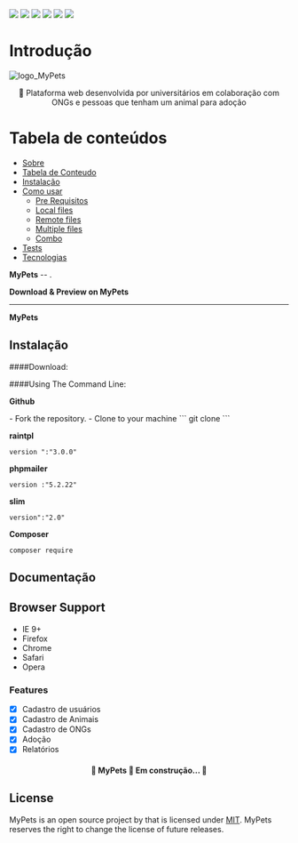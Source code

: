 <img src="https://img.shields.io/static/v1?label=Plataforma Web&message=MyPets&color=7159c1&style=for-the-badge&logo=ghost"/>
<img src="https://img.shields.io/static/v1?label=Apache&message=Apache&color=7159c1&style=plastic&logo=APACHE"/>
<img src="https://img.shields.io/static/v1?label=Slim Framework&message=Slim Framework&color=7159c1&style=flat&logo=SLIM"/>
<img src="https://img.shields.io/static/v1?label=RainTpl&message=RainTpl&color=7159c1&style=social&logo=RAINTPL"/>
<img src="https://img.shields.io/static/v1?label=PHPMailer&message=PHPMailer&color=7159c1&style=flat-square&logo=PHPMAILER"/>
<img src="https://img.shields.io/static/v1?label=Composer&message=Composer&color=7159c1&style=flat-square&logo=COMPOSER"/>


Introdução
============

![logo_MyPets](https://user-images.githubusercontent.com/49602892/144502788-90837adb-6ca4-4a1b-a29d-1a836f612913.png)

<p align="center" id="sobre">🚀 Plataforma web desenvolvida por universitários em colaboração com ONGs e pessoas que tenham um animal para adoção</p>

Tabela de conteúdos
=================
<!--ts-->
   * [Sobre](#Sobre)
   * [Tabela de Conteudo](#tabela-de-conteudo)
   * [Instalação](#instalacao)
   * [Como usar](#como-usar)
      * [Pre Requisitos](#pre-requisitos)
      * [Local files](#local-files)
      * [Remote files](#remote-files)
      * [Multiple files](#multiple-files)
      * [Combo](#combo)
   * [Tests](#testes)
   * [Tecnologias](#tecnologias)
<!--te-->


**MyPets** -- .

**Download & Preview on MyPets**


------------------------------
**MyPets**


Instalação
------------
<p id="instalação"></p>


####Download:



####Using The Command Line:

**Github**
<p id="tecnologias"></p>
- Fork the repository.
- Clone to your machine
```
git clone 
```

**raintpl**

```
version ":"3.0.0"
```

**phpmailer**

```
version :"5.2.22"
```

**slim**

```
version":"2.0"
```

**Composer**

```
composer require
```

Documentação
-------------


Browser Support
---------------
- IE 9+
- Firefox
- Chrome
- Safari
- Opera

### Features

- [x] Cadastro de usuários
- [x] Cadastro de Animais
- [x] Cadastro de ONGs
- [x] Adoção
- [x] Relatórios

<h4 align="center"> 
	🚧  MyPets 🚀 Em construção...  🚧
</h4>

License
-------
MyPets is an open source project by that is licensed under [MIT](http://opensource.org/licenses/MIT).
MyPets reserves the right to change the license of future releases.
